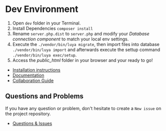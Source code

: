 Dev Environment
=======================

1. Open `dev` folder in your Terminal.
2. Install Dependencies `composer install`
3. Rename `server.php.dist` to `server.php` and modify your *Database connection component* to match your local env settings.
4. Execute the `./vendor/bin/luya migrate`, then import files into database `./vendor/bin/luya import` and afterwards execute the settup command `./vendor/bin/luya exec/setup`.
5. Access the *public_html* folder in your browser and your ready to go!

+ [Installation instructions](http://luya.io/de/dokumentation/install)
+ [Documentation](http://luya.io)
+ [Collaboration Guide](http://luya.io/de/dokumentation/luya-collaboration)

Questions and Problems
----------------------

If you have any question or problem, don't hesitate to create a `New issue` on the project repository.

+ [Questions & Issues](https://github.com/zephir/luya/issues)